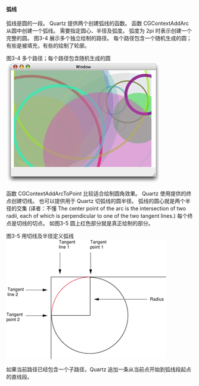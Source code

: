 #### 弧线

弧线是圆的一段。
Quartz 提供两个创建弧线的函数。
函数 CGContextAddArc 从圆中创建一个弧线。
需要指定圆心、半径及弧度。
弧度为 2pi 时表示创建一个完整的圆。
图3-4 展示多个独立绘制的路径。
每个路径包含一个随机生成的圆；有些是被填充，有些的绘制了轮廓。

图3-4 多个路径；每个路径包含随机生成的圆
![图3-4](../../Art/circles.gif)

函数 CGContextAddArcToPoint 比较适合绘制圆角效果。
Quartz 使用提供的终点创建切线。
也可以提供用于 Quartz 切弧线的圆半径。
弧线的圆心就是两个半径的交集 (译者：不懂 The center point of the arc is the intersection of two radii, each of which is perpendicular to one of the two tangent lines.)
每个终点是切线的切点。
如图3-5 圆上红色部分就是真正绘制的部分。

图3-5 用切线及半径定义弧线
![图3-5](../../Art/rounded_corner.gif)

如果当前路径已经包含一个子路径，Quartz 追加一条从当前点开始到弧线段起点的直线段。
